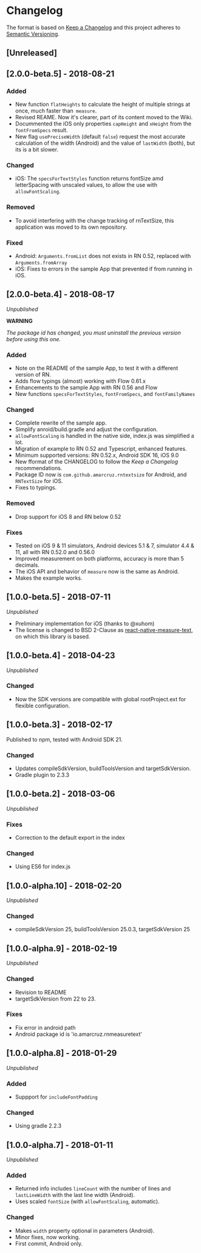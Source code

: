 # Changelog

The format is based on [Keep a Changelog](https://keepachangelog.com/en/1.0.0/) and this project adheres to [Semantic Versioning](https://semver.org/spec/v2.0.0.html).

## [Unreleased]

## [2.0.0-beta.5] - 2018-08-21

### Added
- New function `flatHeights` to calculate the height of multiple strings at once, much faster than` measure`.
- Revised REAME. Now it's clearer, part of its content  moved to the Wiki.
- Docummented the iOS only properties `capHeight` and `xHeight` from the `fontFromSpecs` result.
- New flag `usePreciseWidth` (default `false`) request the most accurate calculation of the width (Android) and the value of `lastWidth` (both), but its is a bit slower.

### Changed
- iOS: The `specsForTextStyles` function returns fontSize amd letterSpacing with unscaled values, to allow the use with `allowFontScaling`.

### Removed
- To avoid interfering with the change tracking of rnTextSize, this application was moved to its own repository.

### Fixed
- Android: `Arguments.fromList` does not exists in RN 0.52, replaced with `Arguments.fromArray`
- iOS: Fixes to errors in the sample App that prevented if from running in iOS.


## [2.0.0-beta.4] - 2018-08-17
_Unpublished_

**WARNING**

_The package id has changed, you must uninstall the previous version before using this one._

### Added
- Note on the README of the sample App, to test it with a different version of RN.
- Adds flow typings (almost) working with Flow 0.61.x
- Enhancements to the sample App with RN 0.56 and Flow
- New functions `specsForTextStyles`, `fontFromSpecs`, and `fontFamilyNames`

### Changed
- Complete rewrite of the sample app.
- Simplify anroid/build.gradle and adjust the configuration.
- `allowFontScaling` is handled in the native side, index.js was simplified a lot.
- Migration of example to RN 0.52 and Typescript, enhanced features.
- Minimum supported versions: RN 0.52.x, Android SDK 16, iOS 9.0
- New fformat of the CHANGELOG to follow the _Keep a Changelog_ recommendations.
- Package ID now is `com.github.amarcruz.rntextsize` for Android, and `RNTextSize` for iOS.
- Fixes to typings.

### Removed
- Drop support for iOS 8 and RN below 0.52

### Fixes
- Tested on iOS 9 & 11 simulators, Android devices 5.1 & 7, simulator 4.4 & 11, all with RN 0.52.0 and 0.56.0
- Improved measurement on both platforms, accuracy is more than 5 decimals.
- The iOS API and behavior of `measure` now is the same as Android.
- Makes the example works.

## [1.0.0-beta.5] - 2018-07-11
_Unpublished_
- Preliminary implementation for iOS (thanks to @xuhom)
- The license is changed to BSD 2-Clause as [react-native-measure-text](https://github.com/airamrguez/react-native-measure-text), on which this library is based.

## [1.0.0-beta.4] - 2018-04-23
_Unpublished_
### Changed
- Now the SDK versions are compatible with global rootProject.ext for flexible configuration.

## [1.0.0-beta.3] - 2018-02-17

Published to npm, tested with Android SDK 21.

### Changed
- Updates compileSdkVersion, buildToolsVersion and targetSdkVersion.
- Gradle plugin to 2.3.3

## [1.0.0-beta.2] - 2018-03-06
_Unpublished_
### Fixes
- Correction to the default export in the index
### Changed
- Using ES6 for index.js

## [1.0.0-alpha.10] - 2018-02-20
_Unpublished_
### Changed
- compileSdkVersion 25, buildToolsVersion 25.0.3, targetSdkVersion 25

## [1.0.0-alpha.9] - 2018-02-19
_Unpublished_
### Changed
- Revision to README
- targetSdkVersion from 22 to 23.
### Fixes
- Fix error in android path
- Android package id is 'io.amarcruz.rnmeasuretext'

## [1.0.0-alpha.8] - 2018-01-29
_Unpublished_
### Added
- Suppport for `includeFontPadding`
### Changed
- Using gradle 2.2.3

## [1.0.0-alpha.7] - 2018-01-11
_Unpublished_
### Added
- Returned info includes `lineCount` with the number of lines and `lastLineWidth` with the last line width (Android).
- Uses scaled `fontSize` (with `allowFontScaling`, automatic).
### Changed
- Makes `width` property optional in parameters (Android).
- Minor fixes, now working.
- First commit, Android only.
